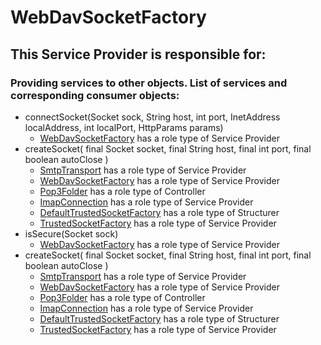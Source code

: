 # WebDavSocketFactory
## This Service Provider is responsible for:
### Providing services to other objects. List of services and corresponding consumer objects: 
* connectSocket(Socket sock, String host, int port,
            InetAddress localAddress, int localPort, HttpParams params)
	* [WebDavSocketFactory](../ServiceProviders/WebDavSocketFactory.md) has a role type of Service Provider
* createSocket(
            final Socket socket,
            final String host,
            final int port,
            final boolean autoClose
    )
	* [SmtpTransport](../ServiceProviders/SmtpTransport.md) has a role type of Service Provider
	* [WebDavSocketFactory](../ServiceProviders/WebDavSocketFactory.md) has a role type of Service Provider
	* [Pop3Folder](../Controllers/Pop3Folder.md) has a role type of Controller
	* [ImapConnection](../ServiceProviders/ImapConnection.md) has a role type of Service Provider
	* [DefaultTrustedSocketFactory](../Structurers/DefaultTrustedSocketFactory.md) has a role type of Structurer
	* [TrustedSocketFactory](../ServiceProviders/TrustedSocketFactory.md) has a role type of Service Provider
* isSecure(Socket sock)
	* [WebDavSocketFactory](../ServiceProviders/WebDavSocketFactory.md) has a role type of Service Provider
* createSocket(
            final Socket socket,
            final String host,
            final int port,
            final boolean autoClose
    )
	* [SmtpTransport](../ServiceProviders/SmtpTransport.md) has a role type of Service Provider
	* [WebDavSocketFactory](../ServiceProviders/WebDavSocketFactory.md) has a role type of Service Provider
	* [Pop3Folder](../Controllers/Pop3Folder.md) has a role type of Controller
	* [ImapConnection](../ServiceProviders/ImapConnection.md) has a role type of Service Provider
	* [DefaultTrustedSocketFactory](../Structurers/DefaultTrustedSocketFactory.md) has a role type of Structurer
	* [TrustedSocketFactory](../ServiceProviders/TrustedSocketFactory.md) has a role type of Service Provider
